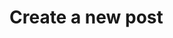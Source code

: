 #  Create a new post

<api-endpoint openapi-path="../../specifications/api.yaml" method="POST" endpoint="/api/Posts"/>